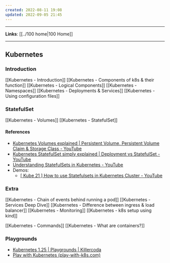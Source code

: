 ```yaml
---
created: 2022-08-11 19:08
updated: 2022-09-05 21:45
---
```

---
**Links**: [[../100 home|100 Home]]

---
## Kubernetes
### Introduction
[[Kubernetes - Introduction]]
[[Kubernetes - Components of k8s & their function]]
[[Kubernetes - Logical Components]]
[[Kubernetes - Namespaces]]
[[Kubernetes - Deployments & Services]]
[[Kubernetes - Using configuration files]]

### StatefulSet
[[Kubernetes - Volumes]]
[[Kubernetes - StatefulSet]]

#### References
- [Kubernetes Volumes explained | Persistent Volume, Persistent Volume Claim & Storage Class - YouTube](https://www.youtube.com/watch?v=0swOh5C3OVM)
- [Kubernetes StatefulSet simply explained | Deployment vs StatefulSet - YouTube](https://www.youtube.com/watch?v=pPQKAR1pA9U)
- [Understanding StatefulSets in Kubernetes - YouTube](https://www.youtube.com/watch?v=zj6r_EEhv6s)
- Demos:
	- [[ Kube 21 ] How to use Statefulsets in Kubernetes Cluster - YouTube](https://www.youtube.com/watch?v=r_ZEpPTCcPE)

### Extra
[[Kubernetes - Chain of events behind running a pod]]
[[Kubernetes - Services Deep Dive]]
[[Kubernetes - Difference between ingress & load balancer]]
[[Kubernetes - Monitoring]]
[[Kubernetes - k8s setup using kind]]

[[Kubernetes - Commands]]
[[Kubernetes - What are containers?]]

### Playgrounds
- [Kubernetes 1.25 | Playgrounds | Killercoda](https://killercoda.com/playgrounds/scenario/kubernetes)
- [Play with Kubernetes (play-with-k8s.com)](https://labs.play-with-k8s.com/)